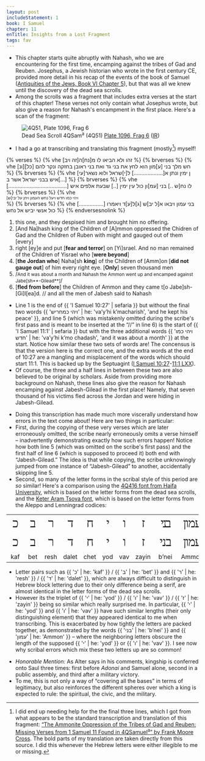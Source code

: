 ```yaml
---
layout: post
includeStatement: 1
book: I Samuel
chapter: 11
enTitle: Insights from a Lost Fragment
tags: fav
---
```


- This chapter starts quite abruptly with Nahash, who we are encountering for the first time, encamping against the tribes of Gad and Reuben. Josephus, a Jewish historian who wrote in the first century CE, provided more detail in his recap of the events of the book of Samuel ([Antiquities of the Jews, Book VI Chapter 5](https://en.wikisource.org/wiki/Page%3AWorks_Translated_by_William_Whiston.djvu/168)), but that was all we knew until the discovery of the dead sea scrolls.
- Among the scrolls was a fragment that includes extra verses at the start of this chapter! These verses not only contain what Josephus wrote, but also give a reason for Nahash's encampment in the first place. Here's a scan of the fragment:

<div class="img-block">
  <figure>
    <img src="{{ site.baseurl }}/assets/images/I-Samuel-11-4Q51-Plate-1096-Frag-6.jpg" alt="4Q51, Plate 1096, Frag 6"/>
    <figcaption>Dead Sea Scroll 4QSam<sup>a</sup> (4Q51) <a href="https://www.deadseascrolls.org.il/explore-the-archive/image/B-368588">Plate 1096, Frag 6</a> (<a href="https://www.deadseascrolls.org.il/explore-the-archive/image/B-368589">IR</a>)</figcaption>
  </figure>
</div>

- I had a go at transcribing and translating this fragment (mostly[^1]) myself!
<!--more-->
{% verses %}
{% vhe [זה ויב]זהו ולא הביאו לו מ[נח]ה %}
{% brverses %}
{% vhe [ונ]חש מלך בני [ע]מון הוא לחץ את בני גד ואת בני ראובן בחזקה ונקר להם [כל] %}
{% brverses %}
{% vhe [עי]ן ימין ונתן א[...................] ל[י]שראל ולוא נשאר איש בבני ישראל אשר ב[...] %}
{% brverses %}
{% vhe [......................................] לו נח[ש ..] בני [עמ]ון כול עין ימין [..] שבעת אלפים איש %}
{% brverses %}
{% vhe <span style="display: inline-block; width: 100%; text-align: left; font-size: 75%;">ויהי כמו חדש ויעל נחש העמון ויחן על יבי[ש]</span> %}
{% brverses %}
{% vhe [................] בני עמון ויבאו א[ל יב]ש [ג]ל[ע]ד ויאמרו כול אנשי יביש אל נחש %}
{% endversesnolink %}

1. this one, and they despised him and brought him no offering.
1. [And Na]hash king of the Children of [A]mmon oppressed the Chidren of Gad and the Children of Ruben with might and gauged out of them [every]
1. right [ey]e and put [**fear and terror**] on [Yi]srael. And no man remained of the Children of Yisrael who [**were beyond**]
1. [**the Jordan who**] Naha[sh **king**] of the Children of [Amm]on [**did not gauge out**] of him every right eye. [**Only**] seven thousand men
1. /<span style='font-size: 85%'>And it was about a month and Nahash the Ammon went up and encamped against Jabe[sh**-Gilead**]</span>/
1. [**fled from before**] the Children of Ammon and they came t[o Jabe]sh-[Gi]l[ea]d. // and all the men of Jabesh said to Nahash

- Line 1 is the end of {{ 'I Samuel 10:27' | sefaria }} but without the final two words {{ 'ויהי כמחריש' | he: 'va’y’hi k’macharish', 'and he kept his peace' }}, and line 5 (which was mistakenly omitted during the scribe's first pass and is meant to be inserted at the “//” in line 6) is the start of {{ 'I Samuel 11:1' | sefaria }} but with the three additional words {{ 'ויהי כמו חדש' | he: 'va’y’hi k’mo chadash', 'and it was about a month' }} at the start. Notice how similar these two sets of words are! The concensus is that the version here is the correct one, and the extra words at the end of 10:27 are a mangling and misplacement of the words which should start 11:1. This is backed up by the Septuagint ([I Samuel 10:27](https://biblebento.com/index.html?lxx1i&90.10.27)-[11:1 LXX](https://biblebento.com/index.html?lxx1i&90.11.1)).
- Of course, the three and a half lines in between these two are also believed to be original by scholars. Aside from providing more background on Nahash, these lines also give the reason for Nahash encamping against Jabesh-Gilead in the first place! Namely, that seven thousand of his victims fled across the Jordan and were hiding in Jabesh-Gilead.

<!--break-->
- Doing this transcription has made much more viscerally understand how errors in the text come about! Here are two things in particular:
- First, during the copying of these very verses which are later erroneously omitted, the scribe nearly erroneously omits a verse himself – inadvertently demonstrating exactly how such errors happen! Notice how both line 5 (which was omitted on the scribe's first pass) and the first half of line 6 (which is supposed to proceed it) both end with “Jabesh-Gilead.” The idea is that while copying, the scribe unknowingly jumped from one instance of “Jabesh-Gilead” to another, accidentally skipping line 5.
- Second, so many of the letter forms in the scribal style of this period are *so* similar! Here's a comparison using the [4Q416 font from Haifa University](https://web.archive.org/web/20240123181255/https://megillot.haifa.ac.il/index.php/en/cryptic-font), which is based on the letter forms from the dead sea scrolls, and the [Keter Aram Tsova font](https://culmus.sourceforge.io/taamim/index.html), which is based on the letter forms from the Aleppo and Lenningrad codices:
<table><tbody style="text-align: center">
<tr style="font-size: 200%; letter-spacing: -0.05em;">
  <td style="font-family: '4Q416'" class="he" dir="rtl">כ</td>
  <td style="font-family: '4Q416'" class="he" dir="rtl">ב</td>
  <td style="font-family: '4Q416'" class="he" dir="rtl">ר</td>
  <td style="font-family: '4Q416'" class="he" dir="rtl">ד</td>
  <td style="font-family: '4Q416'" class="he" dir="rtl">ח</td>
  <td style="font-family: '4Q416'" class="he" dir="rtl">י</td>
  <td style="font-family: '4Q416'" class="he" dir="rtl">ו</td>
  <td style="font-family: '4Q416'" class="he" dir="rtl">ז</td>
  <td style="font-family: '4Q416'; letter-spacing: -0.1em;" class="he" dir="rtl">בני</td>
  <td style="font-family: '4Q416'" class="he" dir="rtl">עמון</td>
</tr>
<tr style="font-size: 200%; letter-spacing: -0.05em;">
  <td style="font-family: 'KeterYG'" class="he" dir="rtl">כ</td>
  <td style="font-family: 'KeterYG'" class="he" dir="rtl">ב</td>
  <td style="font-family: 'KeterYG'" class="he" dir="rtl">ר</td>
  <td style="font-family: 'KeterYG'" class="he" dir="rtl">ד</td>
  <td style="font-family: 'KeterYG'" class="he" dir="rtl">ח</td>
  <td style="font-family: 'KeterYG'" class="he" dir="rtl">י</td>
  <td style="font-family: 'KeterYG'" class="he" dir="rtl">ו</td>
  <td style="font-family: 'KeterYG'" class="he" dir="rtl">ז</td>
  <td style="font-family: 'KeterYG'" class="he" dir="rtl">בני</td>
  <td style="font-family: 'KeterYG'" class="he" dir="rtl">עמון</td>
</tr>
<tr>
  <td class="tl">kaf</td>
  <td class="tl">bet</td>
  <td class="tl">resh</td>
  <td class="tl">dalet</td>
  <td class="tl">chet</td>
  <td class="tl">yod</td>
  <td class="tl">vav</td>
  <td class="tl">zayin</td>
  <td class="tl">b’nei</td>
  <td class="tl">Ammon</td>
</tr>
</tbody></table>

- Letter pairs such as {{ 'כ' | he: 'kaf' }} / {{ 'ב' | he: 'bet' }} and {{ 'ר' | he: 'resh' }} / {{ 'ד' | he: 'dalet' }}, which are always difficult to distinguish in Hebrew block lettering due to their only difference being a serif, are almost identical in the letter forms of the dead sea scrolls.
- However its the triplet of {{ 'י' | he: 'yod' }} / {{ 'ו' | he: 'vav' }} / {{ 'ז' | he: 'zayin' }} being so similar which really surprised me. In particular, {{ 'י' | he: 'yod' }} and {{ 'ו' | he: 'vav' }} have such similar lengths (their only distinguishing element) that they appeared identical to me when transcribing. This is exacerbated by how tightly the letters are packed together, as demonstrated by the words {{ 'בני' | he: 'b’nei' }} and {{ 'עמון' | he: 'Ammon' }} – where the neighboring letters obscure the length of the supposed {{ 'י' | he: 'yod' }} or {{ 'ו' | he: 'vav' }}. I see now why scribal errors which mix these two letters up are so common!

<!--break-->
- *Honorable Mention:* As Alter says in his comments, kingship is conferred onto Saul three times: first before *Adonai* and Samuel alone, second in a public assembly, and third after a military victory.
- To me, this is not only a way of “covering all the bases” in terms of legitimacy, but also reinforces the different spheres over which a king is expected to rule: the spiritual, the civic, and the military.

[^1]: I did end up needing help for the the final three lines, which I got from what appears to be the standard transcription and translation of this fragment: [“The Ammonite Oppression of the Tribes of Gad and Reuben: Missing Verses from 1 Samuel 11 Found in 4QSamuel<sup>a</sup>” by Frank Moore Cross](https://brill.com/edcollchap/book/9789004631618/B9789004631618_s011.xml?language=en). The bold parts of my translation are taken directly from this source. I did this whenever the Hebrew letters were either illegible to me or missing.
